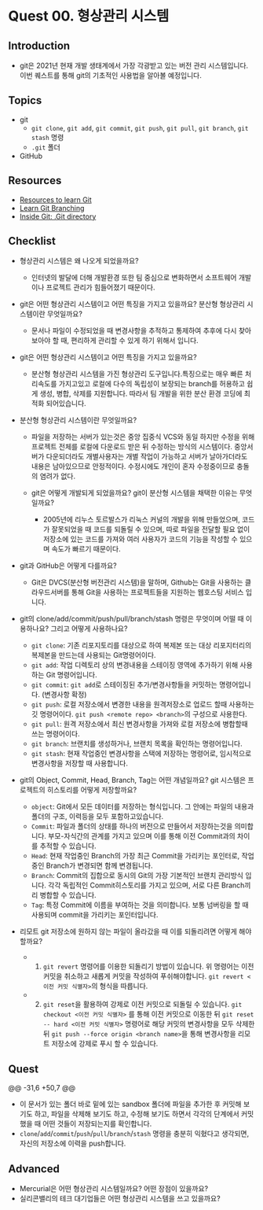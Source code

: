 # Quest 00. 형상관리 시스템
## Introduction
* git은 2021년 현재 개발 생태계에서 가장 각광받고 있는 버전 관리 시스템입니다. 이번 퀘스트를 통해 git의 기초적인 사용법을 알아볼 예정입니다.
## Topics
* git
  * `git clone`, `git add`, `git commit`, `git push`, `git pull`, `git branch`, `git stash` 명령
  * `.git` 폴더
* GitHub
## Resources
* [Resources to learn Git](https://try.github.io)
* [Learn Git Branching](https://learngitbranching.js.org/?locale=ko)
* [Inside Git: .Git directory](https://githowto.com/git_internals_git_directory)

## Checklist
* 형상관리 시스템은 왜 나오게 되었을까요?
    * 인터넷의 발달에 더해 개발환경 또한 팀 중심으로 변화하면서 소프트웨어 개발이나 프로젝트 관리가 힘들어졌기 때문이다.  
* git은 어떤 형상관리 시스템이고 어떤 특징을 가지고 있을까요? 분산형 형상관리 시스템이란 무엇일까요?
    * 문서나 파일이 수정되었을 때 변경사항을 추적하고 통제하여 추후에 다시 찾아 보아야 할 때, 편리하게 관리할 수 있게 하기 위해서 입니다.

* git은 어떤 형상관리 시스템이고 어떤 특징을 가지고 있을까요? 
  * 분산형 형상관리 시스템을 가진 형상관리 도구입니다.특징으로는 매우 빠른 처리속도를 가지고있고 로컬에 다수의 독립성이 보장되는 branch를 허용하고 쉽게 생성, 병합, 삭제를 지원합니다. 따라서 팀 개발을 위한 분산 환경 코딩에 최적화 되어있습니다.

* 분산형 형상관리 시스템이란 무엇일까요?
  * 파일을 저장하는 서버가 있는것은 중앙 집중식 VCS와 동일 하지만 수정을 위해 프로젝트 전체를 로컬에 다운로드 받은 뒤 수정하는 방식의 시스템이다. 중앙서버가 다운되더라도 개별사용자는 개별 작업이 가능하고 서버가 날아가더라도 내용은 남아있으므로 안정적이다. 수정시에도 개인이 혼자 수정중이므로 충돌의 염려가 없다.

  * git은 어떻게 개발되게 되었을까요? git이 분산형 시스템을 채택한 이유는 무엇일까요?
    * 2005년에 리누스 토르발스가 리눅스 커널의 개발을 위해 만들었으며, 코드가 잘못되었을 때 코드를 되돌릴 수 있으며, 따로 파일을 전달할 필요 없이 저장소에 있는 코드를 가져와 여러 사용자가 코드의 기능을 작성할 수 있으며 속도가 빠르기 때문이다.  

* git과 GitHub은 어떻게 다를까요?
  * Git은 DVCS(분산형 버전관리 시스템)을 말하며, Github는 Git을 사용하는 클라우드서버를 통해 Git을 사용하는 프로젝트들을 지원하는
  웹호스팅 서비스 입니다.

* git의 clone/add/commit/push/pull/branch/stash 명령은 무엇이며 어떨 때 이용하나요? 그리고 어떻게 사용하나요?
  * `git clone`: 기존 리포지토리를 대상으로 하여 복제본 또는 대상 리포지터리의 복제본을 만드는데 사용되는 Git명령어이다.
  * `git add`: 작업 디렉토리 상의 변경내용을 스테이징 영역에 추가하기 위해 사용하는 Git 명령어입니다.
  * `git commit`: `git add`로 스테이징된 추가/변경사항들을 커밋하는 명령어입니다. (변경사항 확정) 
  * `git push`: 로컬 저장소에서 변경한 내용을 원격저장소로 업로드 할때 사용하는 깃 명령어이다. `git push <remote repo> <branch>`의 구성으로 사용한다. 
  * `git pull`: 원격 저장소에서 최신 변경사항을 가져와 로컬 저장소에 병합할때 쓰는 명령어이다.
  * `git branch`: 브랜치를 생성하거나, 브랜치 목록을 확인하는 명령어입니다.
  * `git stash`: 현재 작업중인 변경사항을 스택에 저장하는 명령어로, 임시적으로 변경사항을 저장할 때 사용합니다. 
* git의 Object, Commit, Head, Branch, Tag는 어떤 개념일까요? git 시스템은 프로젝트의 히스토리를 어떻게 저장할까요?
  * `object`: Git에서 모든 데이터를 저장하는 형식입니다. 그 안에는 파일의 내용과 폴더의 구조, 이력등을 모두 포함하고있습니다.
  * `Commit`: 파일과 폴더의 상태를 하나의 버전으로 만들어서 저장하는것을 의미합니다. 부모-자식간의 관계를 가지고 있으며 이를 통해 이전 Commit과의 차이를 추적할 수 있습니다.
  * `Head`: 현재 작업중인 Branch의 가장 최근 Commit을 가리키는 포인터로, 작업중인 Branch가 변경되면 함께 변경됩니다.
  * `Branch`: Commit의 집합으로 동시의 Git의 가장 기본적인 브랜치 관리방식 입니다. 각각 독립적인 Commit히스토리를 가지고 있으며, 서로 다른 Branch끼리 병합할 수 있습니다.
  * `Tag`: 특정 Commit에 이름을 부여하는 것을 의미합니다. 보통 넘버링을 할 때 사용되며 commit을 가리키는 포인터입니다.
* 리모트 git 저장소에 원하지 않는 파일이 올라갔을 때 이를 되돌리려면 어떻게 해야 할까요?
  * 1. `git revert` 명령어를 이용한 되돌리기 방법이 있습니다. 위 명령어는 이전 커밋을 취소하고 새롭게 커밋을 작성하여 푸쉬해야합니다. `git revert <이전 커밋 식별자>`의 형식을 따릅니다.

  * 2. `git reset`을 활용하여 강제로 이전 커밋으로 되돌릴 수 있습니다. `git checkout <이전 커밋 식별자>` 를 통해 이전 커밋으로 이동한 뒤  `git reset -- hard <이전 커밋 식별자>` 명령어로 해당 커밋의 변경사항을 모두 삭제한 뒤 `git push --force origin <branch name>`을 통해 변경사항을 리모트 저장소에 강제로 푸시 할 수 있습니다. 

## Quest
@@ -31,6 +50,7 @@
* 이 문서가 있는 폴더 바로 밑에 있는 sandbox 폴더에 파일을 추가한 후 커밋해 보기도 하고, 파일을 삭제해 보기도 하고, 수정해 보기도 하면서 각각의 단계에서 커밋했을 때 어떤 것들이 저장되는지를 확인합니다.
* `clone`/`add`/`commit`/`push`/`pull`/`branch`/`stash` 명령을 충분히 익혔다고 생각되면, 자신의 저장소에 이력을 push합니다.


## Advanced
* Mercurial은 어떤 형상관리 시스템일까요? 어떤 장점이 있을까요?
* 실리콘밸리의 테크 대기업들은 어떤 형상관리 시스템을 쓰고 있을까요?